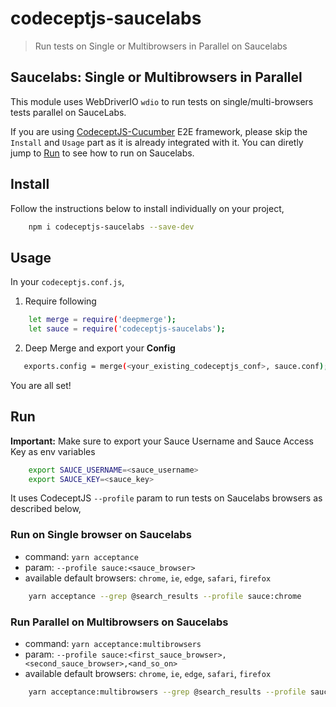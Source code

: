 # codeceptjs-saucelabs

> Run tests on Single or Multibrowsers in Parallel on Saucelabs

## Saucelabs: Single or Multibrowsers in Parallel

This module uses WebDriverIO `wdio` to run tests on single/multi-browsers tests parallel on SauceLabs.

If you are using [CodeceptJS-Cucumber](https://github.com/gkushang/codeceptjs-e2e/tree/master/packages/codeceptjs-cucumber) E2E framework, please skip the `Install` and `Usage` part as it is already integrated with it. You can diretly jump to [Run](https://github.com/gkushang/codeceptjs-e2e/blob/master/packages/codeceptjs-saucelabs/README.md#run) to see how to run on Saucelabs.

## Install

Follow the instructions below to install individually on your project, 

```bash
    npm i codeceptjs-saucelabs --save-dev
```

## Usage

In your `codeceptjs.conf.js`,

1. Require following

```bash
    let merge = require('deepmerge');
    let sauce = require('codeceptjs-saucelabs');
```

2. Deep Merge and export your **Config** 

```bash
   exports.config = merge(<your_existing_codeceptjs_conf>, sauce.conf);
```

You are all set!

## Run

**Important:** Make sure to export your Sauce Username and Sauce Access Key as env variables

```bash
    export SAUCE_USERNAME=<sauce_username>
    export SAUCE_KEY=<sauce_key>
```

It uses CodeceptJS `--profile` param to run tests on Saucelabs browsers as described below,

### Run on Single browser on Saucelabs

* command: `yarn acceptance`
* param: `--profile sauce:<sauce_browser>`
* available default browsers: `chrome`, `ie`, `edge`, `safari`, `firefox`

```bash
    yarn acceptance --grep @search_results --profile sauce:chrome
```

### Run Parallel on Multibrowsers on Saucelabs

* command: `yarn acceptance:multibrowsers`
* param: `--profile sauce:<first_sauce_browser>,<second_sauce_browser>,<and_so_on>`
* available default browsers: `chrome`, `ie`, `edge`, `safari`, `firefox`

```bash
    yarn acceptance:multibrowsers --grep @search_results --profile sauce:chrome,ie
```
